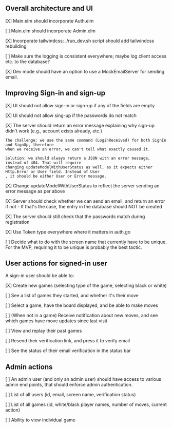 ## Overall architecture and UI

[X] Main.elm should incorporate Auth.elm 

[ ] Main.elm should incorporate Admin.elm

[X] Incorporate tailwindcss; ./run_dev.sh script should add tailwindcss rebuilding

[ ] Make sure the logging is consistent everywhere; maybe log client access etc. to 
    the database?

[X] Dev mode should have an option to use a MockEmailServer for sending email.

## Improving Sign-in and sign-up

[X] UI should not allow sign-in or sign-up if any of the fields are empty

[X] UI should not allow sing-up if the passwords do not match

[X] The server should return an error message explaining why sign-up didn't work 
    (e.g., account exists already, etc.)

    The challenge: we use the same command (LoginReceived) for both SignIn and SignUp, therefore
    when we receive an error, we can't tell what exactly caused it.

    Solution: we should always return a JSON with an error message, instead of 404. That will require
    changing updateModelWithUserStatus as well, as it expects either Http.Error or User field. Instead of User
    , it should be either User or Error message.

[X] Change updateModelWithUserStatus to reflect the server sending an error message as per above

[X] Server should check whether we can send an email, and return an error if not
    - If that's the case, the entry in the database should NOT be created

[X] The server should still check that the passwords match during registration

[X] Use Token type everywhere where it matters in auth.go
 
[ ] Decide what to do with the screen name that currently have to be unique. For the MVP,
    requiring it to be unique is probably the best tactic.

## User actions for signed-in user

A sign-in user should be able to:

[X] Create new games (selecting type of the game, selecting black or white)

[ ] See a list of games they started, and whether it's their move

[ ] Select a game, have the board displayed, and be able to make moves

[ ] (When not in a game) Receive notification about new moves, and see which games have move
    updates since last visit

[ ] View and replay their past games

[ ] Resend their verification link, and press it to verify email

[ ] See the status of their email verification in the status bar


## Admin actions

[ ] An admin user (and only an admin user) should have access to various admin end points, that should enforce
    admin authentication.

[ ] List of all users (id, email, screen name, verification status)

[ ] List of all games (id, white/black player names, number of moves, current action)

[ ] Ability to view individual game